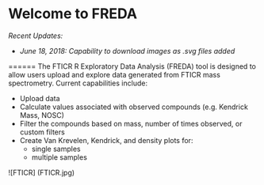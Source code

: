 # Welcome to FREDA

*Recent Updates:*
* *June 18, 2018: Capability to download images as .svg files added*

======
The FTICR R Exploratory Data Analysis (FREDA) tool is designed to allow users upload and explore data generated from FTICR mass spectrometry. Current capabilities include:

* Upload data  
* Calculate values associated with observed compounds (e.g. Kendrick Mass, NOSC)
* Filter the compounds based on mass, number of times observed, or custom filters  
* Create Van Krevelen, Kendrick, and density plots for:  
  * single samples
  * multiple samples


![FTICR] (FTICR.jpg)

